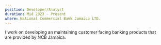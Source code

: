 ```yaml
---
position: Developer/Analyst
duration: Mid 2023 - Present
where: National Commercial Bank Jamaica LTD.
---
```


I work on developing an maintaining customer facing banking products that are provided by NCB Jamaica.

